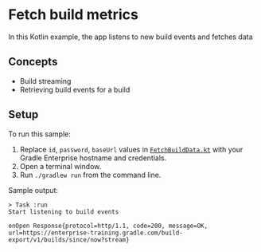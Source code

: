 # Fetch build metrics

In this Kotlin example, the app listens to new build events and fetches data

## Concepts

- Build streaming
- Retrieving build events for a build

## Setup

To run this sample:

1. Replace `id`, `password`, `baseUrl` values in [`FetchBuildData.kt`][FetchBuildData] with your Gradle Enterprise hostname and credentials.
2. Open a terminal window.
3. Run `./gradlew run` from the command line.

Sample output:
```
> Task :run
Start listening to build events

onOpen Response{protocol=http/1.1, code=200, message=OK, url=https://enterprise-training.gradle.com/build-export/v1/builds/since/now?stream}
```

[FetchBuildData]: src/main/kotlin/com/gradle/enterprise/export/FetchBuildData.kt
